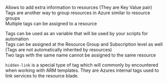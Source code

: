Allows to add extra information to resources (They are Key Value pair)  
Tags are another way to group resources in Azure similar to resource groups  
Multiple tags can be assigned to a resource

Tags can be used as an variable that will be used by your scripts for automation  
Tags can be assigned at the Resource Group and Subscription level as well (Tags are not automatically inherited by resources)  
Two tags with the same name cannot be assigned to the same resource

`hidden-link` is a special type of tag which will commonly by encountered when working with ARM templates. They are Azures internal tags used to link services to the resource blade.